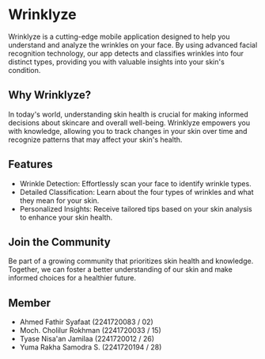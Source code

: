 # Wrinklyze
Wrinklyze is a cutting-edge mobile application designed to help you understand and analyze the wrinkles on your face. By using advanced facial recognition technology, our app detects and classifies wrinkles into four distinct types, providing you with valuable insights into your skin's condition.

## Why Wrinklyze?
In today's world, understanding skin health is crucial for making informed decisions about skincare and overall well-being. Wrinklyze empowers you with knowledge, allowing you to track changes in your skin over time and recognize patterns that may affect your skin's health.

## Features
- Wrinkle Detection: Effortlessly scan your face to identify wrinkle types.
- Detailed Classification: Learn about the four types of wrinkles and what they mean for your skin.
- Personalized Insights: Receive tailored tips based on your skin analysis to enhance your skin health.

## Join the Community
Be part of a growing community that prioritizes skin health and knowledge. Together, we can foster a better understanding of our skin and make informed choices for a healthier future.

## Member
- Ahmed Fathir Syafaat (2241720083 / 02)
- Moch. Cholilur Rokhman (2241720033 / 15)
- Tyase Nisa'an Jamilaa (2241720012 / 26)
- Yuma Rakha Samodra S. (2241720194 / 28)